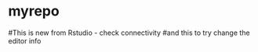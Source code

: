 # myrepo


#This is new from Rstudio - check connectivity 
#and this to try change the editor info


